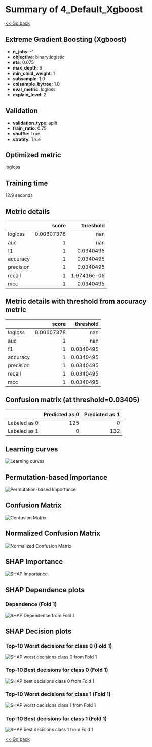 # Summary of 4_Default_Xgboost

[<< Go back](../README.md)


## Extreme Gradient Boosting (Xgboost)
- **n_jobs**: -1
- **objective**: binary:logistic
- **eta**: 0.075
- **max_depth**: 6
- **min_child_weight**: 1
- **subsample**: 1.0
- **colsample_bytree**: 1.0
- **eval_metric**: logloss
- **explain_level**: 2

## Validation
 - **validation_type**: split
 - **train_ratio**: 0.75
 - **shuffle**: True
 - **stratify**: True

## Optimized metric
logloss

## Training time

12.9 seconds

## Metric details
|           |      score |     threshold |
|:----------|-----------:|--------------:|
| logloss   | 0.00607378 | nan           |
| auc       | 1          | nan           |
| f1        | 1          |   0.0340495   |
| accuracy  | 1          |   0.0340495   |
| precision | 1          |   0.0340495   |
| recall    | 1          |   1.97416e-06 |
| mcc       | 1          |   0.0340495   |


## Metric details with threshold from accuracy metric
|           |      score |   threshold |
|:----------|-----------:|------------:|
| logloss   | 0.00607378 | nan         |
| auc       | 1          | nan         |
| f1        | 1          |   0.0340495 |
| accuracy  | 1          |   0.0340495 |
| precision | 1          |   0.0340495 |
| recall    | 1          |   0.0340495 |
| mcc       | 1          |   0.0340495 |


## Confusion matrix (at threshold=0.03405)
|              |   Predicted as 0 |   Predicted as 1 |
|:-------------|-----------------:|-----------------:|
| Labeled as 0 |              125 |                0 |
| Labeled as 1 |                0 |              132 |

## Learning curves
![Learning curves](learning_curves.png)

## Permutation-based Importance
![Permutation-based Importance](permutation_importance.png)
## Confusion Matrix

![Confusion Matrix](confusion_matrix.png)


## Normalized Confusion Matrix

![Normalized Confusion Matrix](confusion_matrix_normalized.png)



## SHAP Importance
![SHAP Importance](shap_importance.png)

## SHAP Dependence plots

### Dependence (Fold 1)
![SHAP Dependence from Fold 1](learner_fold_0_shap_dependence.png)

## SHAP Decision plots

### Top-10 Worst decisions for class 0 (Fold 1)
![SHAP worst decisions class 0 from Fold 1](learner_fold_0_shap_class_0_worst_decisions.png)
### Top-10 Best decisions for class 0 (Fold 1)
![SHAP best decisions class 0 from Fold 1](learner_fold_0_shap_class_0_best_decisions.png)
### Top-10 Worst decisions for class 1 (Fold 1)
![SHAP worst decisions class 1 from Fold 1](learner_fold_0_shap_class_1_worst_decisions.png)
### Top-10 Best decisions for class 1 (Fold 1)
![SHAP best decisions class 1 from Fold 1](learner_fold_0_shap_class_1_best_decisions.png)

[<< Go back](../README.md)
